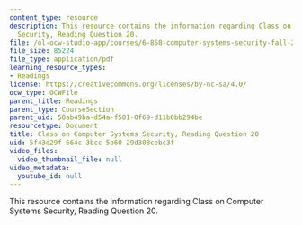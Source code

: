 ```yaml
---
content_type: resource
description: This resource contains the information regarding Class on Computer Systems
  Security, Reading Question 20.
file: /ol-ocw-studio-app/courses/6-858-computer-systems-security-fall-2014/5f43d29f664c3bcc5b6029d308cebc3f_MIT6_858F14_Reading20.pdf
file_size: 85224
file_type: application/pdf
learning_resource_types:
- Readings
license: https://creativecommons.org/licenses/by-nc-sa/4.0/
ocw_type: OCWFile
parent_title: Readings
parent_type: CourseSection
parent_uid: 50ab49ba-d54a-f501-0f69-d11b0bb294be
resourcetype: Document
title: Class on Computer Systems Security, Reading Question 20
uid: 5f43d29f-664c-3bcc-5b60-29d308cebc3f
video_files:
  video_thumbnail_file: null
video_metadata:
  youtube_id: null
---
```

This resource contains the information regarding Class on Computer Systems Security, Reading Question 20.